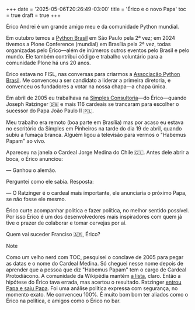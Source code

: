 +++
date = '2025-05-06T20:26:49-03:00'
title = 'Érico e o novo Papa'
toc = true
draft = true
+++

Érico Andrei é um grande amigo meu e da comunidade Python mundial.

Em outubro temos a [Python Brasil](https://2025.pythonbrasil.org.br/)
em São Paulo pela 2ª vez;
em 2024 tivemos a Plone Conference (mundial) em Brasília pela 2ª vez,
todas organizadas pelo Érico—além de inúmeros outros eventos pelo Brasil
e pelo mundo. Ele também contribui código e trabalho voluntário para
a comunidade Plone há uns 20 anos.

Érico estava no FISL, nas conversas para criarmos a
[Associação Python Brasil](https://apyb.python.org.br/index.html).
Me convenceu a ser candidato a liderar a primeira diretoria,
e convenceu os fundadores a votar na nossa chapa—a chapa única.

Em abril de 2005 eu trabalhava na
[Simples Consultoria](https://www.simplesconsultoria.com.br/quem-somos)—do Érico—quando
Joseph Ratzinger 🇩🇪 e mais 116 cardeais se trancaram
para escolher o sucessor do Papa João Paulo II 🇵🇱.

Meu trabalho era remoto (boa parte em Brasília)
mas por acaso eu estava no escritório da Simples em Pinheiros
na tarde do dia 19 de abril, quando subiu a fumaça branca.
Alguém ligou a televisão para vermos o "Habemus Papam" ao vivo.

Apareceu na janela o Cardeal Jorge Medina do Chile 🇨🇱.
Antes dele abrir a boca, o Érico anunciou:

— Ganhou o alemão.

Perguntei como ele sabia. Resposta:

— O Ratzinger é o cardeal mais importante, ele anunciaria o próximo
Papa, se não fosse ele mesmo.

Érico curte acompanhar política e fazer política, no melhor sentido
possível. Por isso Érico é um dos desenvolvedores mais inspiradores
com quem já tive o prazer de colaborar e tomar cervejas por aí.

Quem vai suceder Franciso 🇦🇷, Érico?

> [!NOTE]
> Como um velho nerd com TOC, pesquisei o conclave de 2005
> para pegar as datas e o nome do Cardeal Medina.
> Só cheguei nesse nome depois de aprender que a pessoa que diz "Habemus Papam"
> tem o cargo de Cardeal Protodiácono. A comunidade da Wikipédia mantém
> [a lista](https://pt.wikipedia.org/wiki/Protodi%C3%A1cono), claro.
> Então a hipótese do Érico tava errada, mas acertou o resultado.
> Ratzinger [entrou Papa e saiu Papa](https://24.sapo.pt/atualidade/artigos/conclave-quem-entra-papa-sai-cardeal-mas-estes-sao-alguns-nomes-possiveis-para-suceder-a-francisco).
> Foi uma análise política expressa com segurança, no momento exato.
> Me convenceu 100%. É muito bom bom ter aliados como o Érico na política,
> e amigos como o Érico no bar.